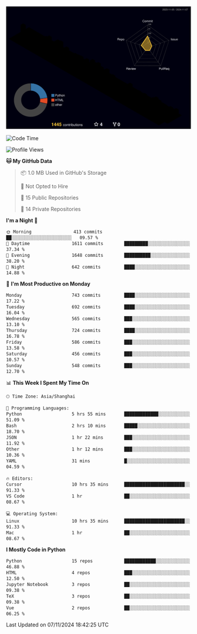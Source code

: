 <!--![](https://raw.githubusercontent.com/BorisYang326/BorisYang326/output/github-contribution-grid-snake-dark.svg) -->
![](./profile-3d-contrib/profile-night-rainbow.svg)
<!--START_SECTION:waka-->
![Code Time](http://img.shields.io/badge/Code%20Time-615%20hrs%2042%20mins-blue)

![Profile Views](http://img.shields.io/badge/Profile%20Views-0-blue)

**🐱 My GitHub Data** 

> 📦 1.0 MB Used in GitHub's Storage 
 > 
> 🚫 Not Opted to Hire
 > 
> 📜 15 Public Repositories 
 > 
> 🔑 14 Private Repositories 
 > 
**I'm a Night 🦉** 

```text
🌞 Morning                413 commits         ██░░░░░░░░░░░░░░░░░░░░░░░   09.57 % 
🌆 Daytime                1611 commits        █████████░░░░░░░░░░░░░░░░   37.34 % 
🌃 Evening                1648 commits        ██████████░░░░░░░░░░░░░░░   38.20 % 
🌙 Night                  642 commits         ████░░░░░░░░░░░░░░░░░░░░░   14.88 % 
```
📅 **I'm Most Productive on Monday** 

```text
Monday                   743 commits         ████░░░░░░░░░░░░░░░░░░░░░   17.22 % 
Tuesday                  692 commits         ████░░░░░░░░░░░░░░░░░░░░░   16.04 % 
Wednesday                565 commits         ███░░░░░░░░░░░░░░░░░░░░░░   13.10 % 
Thursday                 724 commits         ████░░░░░░░░░░░░░░░░░░░░░   16.78 % 
Friday                   586 commits         ███░░░░░░░░░░░░░░░░░░░░░░   13.58 % 
Saturday                 456 commits         ███░░░░░░░░░░░░░░░░░░░░░░   10.57 % 
Sunday                   548 commits         ███░░░░░░░░░░░░░░░░░░░░░░   12.70 % 
```


📊 **This Week I Spent My Time On** 

```text
🕑︎ Time Zone: Asia/Shanghai

💬 Programming Languages: 
Python                   5 hrs 55 mins       █████████████░░░░░░░░░░░░   51.09 % 
Bash                     2 hrs 10 mins       █████░░░░░░░░░░░░░░░░░░░░   18.70 % 
JSON                     1 hr 22 mins        ███░░░░░░░░░░░░░░░░░░░░░░   11.92 % 
Other                    1 hr 12 mins        ███░░░░░░░░░░░░░░░░░░░░░░   10.36 % 
YAML                     31 mins             █░░░░░░░░░░░░░░░░░░░░░░░░   04.59 % 

🔥 Editors: 
Cursor                   10 hrs 35 mins      ███████████████████████░░   91.33 % 
VS Code                  1 hr                ██░░░░░░░░░░░░░░░░░░░░░░░   08.67 % 

💻 Operating System: 
Linux                    10 hrs 35 mins      ███████████████████████░░   91.33 % 
Mac                      1 hr                ██░░░░░░░░░░░░░░░░░░░░░░░   08.67 % 
```

**I Mostly Code in Python** 

```text
Python                   15 repos            ████████████░░░░░░░░░░░░░   46.88 % 
HTML                     4 repos             ███░░░░░░░░░░░░░░░░░░░░░░   12.50 % 
Jupyter Notebook         3 repos             ██░░░░░░░░░░░░░░░░░░░░░░░   09.38 % 
TeX                      3 repos             ██░░░░░░░░░░░░░░░░░░░░░░░   09.38 % 
Vue                      2 repos             ██░░░░░░░░░░░░░░░░░░░░░░░   06.25 % 
```




 Last Updated on 07/11/2024 18:42:25 UTC
<!--END_SECTION:waka-->

